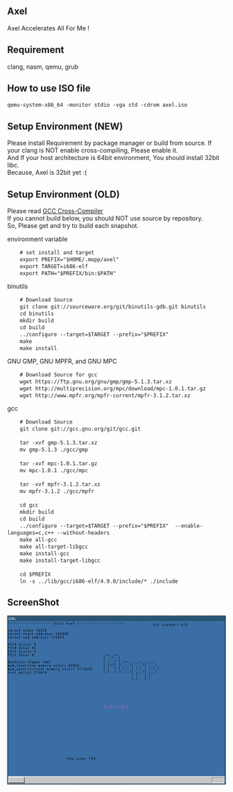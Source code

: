 ## Axel
Axel Accelerates All For Me !


## Requirement
clang, nasm, qemu, grub


## How to use ISO file
```shell:variable
qemu-system-x86_64 -monitor stdio -vga std -cdrom axel.iso
```

## Setup Environment (NEW)
Please install Requirement by package manager or build from source.
If your clang is NOT enable cross-compiling, Please enable it.  
And If your host architecture is 64bit environment, You should install 32bit libc.  
Because, Axel is 32bit yet :(


## Setup Environment (OLD)
Please read [GCC Cross-Compiler](http://wiki.osdev.org/GCC_Cross-Compiler "OSDev")  
If you cannot build below, you should NOT use source by repository.  
So, Please get and try to build each snapshot.  
  
  
environment variable  
```shell:variable
    # set install and target
    export PREFIX="$HOME/.mopp/axel"  
    export TARGET=i686-elf  
    export PATH="$PREFIX/bin:$PATH"  
```
  
binutils  
```shell:
    # Download Source
    git clone git://sourceware.org/git/binutils-gdb.git binutils
    cd binutils
    mkdir build
    cd build
    ../configure --target=$TARGET --prefix="$PREFIX"
    make
    make install
```
  
GNU GMP, GNU MPFR, and GNU MPC  
```shell:
    # Download Source for gcc
    wget https://ftp.gnu.org/gnu/gmp/gmp-5.1.3.tar.xz
    wget http://multiprecision.org/mpc/download/mpc-1.0.1.tar.gz
    wget http://www.mpfr.org/mpfr-current/mpfr-3.1.2.tar.xz
```
  
gcc  
```shell:
    # Download Source
    git clone git://gcc.gnu.org/git/gcc.git

    tar -xvf gmp-5.1.3.tar.xz
    mv gmp-5.1.3 ./gcc/gmp

    tar -xvf mpc-1.0.1.tar.gz
    mv mpc-1.0.1 ./gcc/mpc

    tar -xvf mpfr-3.1.2.tar.xz 
    mv mpfr-3.1.2 ./gcc/mpfr

    cd gcc
    mkdir build
    cd build
    ../configure --target=$TARGET --prefix="$PREFIX"  --enable-languages=c,c++ --without-headers 
    make all-gcc
    make all-target-libgcc
    make install-gcc
    make install-target-libgcc

    cd $PREFIX
    ln -s ../lib/gcc/i686-elf/4.9.0/include/* ./include 
```


## ScreenShot
![ss](./ss.png)
